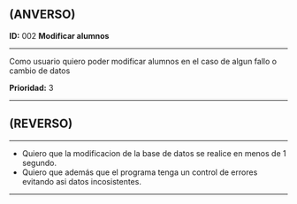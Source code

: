 **(ANVERSO)**
---

**ID:** 002 **Modificar alumnos**

---

Como usuario quiero poder modificar alumnos en el caso de algun fallo o cambio de datos

**Prioridad:** 3

---

**(REVERSO)**
---

---

* Quiero que la modificacion de la base de datos se realice en menos de 1 segundo.
* Quiero que además que el programa tenga un control de errores evitando asi datos incosistentes.

---
